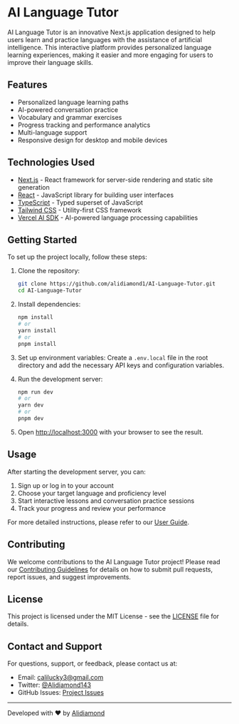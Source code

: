 # AI Language Tutor

AI Language Tutor is an innovative Next.js application designed to help users learn and practice languages with the assistance of artificial intelligence. This interactive platform provides personalized language learning experiences, making it easier and more engaging for users to improve their language skills.

## Features

- Personalized language learning paths
- AI-powered conversation practice
- Vocabulary and grammar exercises
- Progress tracking and performance analytics
- Multi-language support
- Responsive design for desktop and mobile devices

## Technologies Used

- [Next.js](https://nextjs.org/) - React framework for server-side rendering and static site generation
- [React](https://reactjs.org/) - JavaScript library for building user interfaces
- [TypeScript](https://www.typescriptlang.org/) - Typed superset of JavaScript
- [Tailwind CSS](https://tailwindcss.com/) - Utility-first CSS framework
- [Vercel AI SDK](https://vercel.com/ai) - AI-powered language processing capabilities

## Getting Started

To set up the project locally, follow these steps:

1. Clone the repository:
   ```bash
   git clone https://github.com/alidiamond1/AI-Language-Tutor.git
   cd AI-Language-Tutor
   ```

2. Install dependencies:
   ```bash
   npm install
   # or
   yarn install
   # or
   pnpm install
   ```

3. Set up environment variables:
   Create a `.env.local` file in the root directory and add the necessary API keys and configuration variables.

4. Run the development server:
   ```bash
   npm run dev
   # or
   yarn dev
   # or
   pnpm dev
   ```

5. Open [http://localhost:3000](http://localhost:3000) with your browser to see the result.

## Usage

After starting the development server, you can:

1. Sign up or log in to your account
2. Choose your target language and proficiency level
3. Start interactive lessons and conversation practice sessions
4. Track your progress and review your performance

For more detailed instructions, please refer to our [User Guide](https://github.com/alidiamond1/AI-Language-Tutor/blob/main/UserGuide.md).

## Contributing

We welcome contributions to the AI Language Tutor project! Please read our [Contributing Guidelines](link-to-contributing-guidelines) for details on how to submit pull requests, report issues, and suggest improvements.

## License

This project is licensed under the MIT License - see the [LICENSE](link-to-license-file) file for details.

## Contact and Support

For questions, support, or feedback, please contact us at:

- Email: calilucky3@gmail.com
- Twitter: [@Alidiamond143](https://x.com/Alidiamond143)
- GitHub Issues: [Project Issues](https://github.com/alidiamond1/AI-Language-Tutor/issues)


---

Developed with ❤️ by [Alidiamond](https://github.com/alidiamond1)
#
